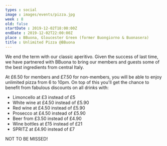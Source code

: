 ```yaml
---
types : social
image : images/events/pizza.jpg
week : 8
old: false
startDate : 2019-12-02T18:00:00Z
endDate : 2019-12-02T22:00:00Z
place : BBuona, Gloucester Green (former Buongiorno & Buonasera)
title : Unlimited Pizza @BBuona
---
```


We end the term with our classic aperitivo. Given the success of last time, we have partnered with BBuona to bring our members and guests some of the best ingredients from central Italy.

At £6.50 for members and £7.50 for non-members, you will be able to enjoy unlimited pizza from 6 to 10pm. On top of this you'll get the chance to benefit from fabulous discounts on all drinks with:

- Limoncello at £3 instead of £5
- White wine at £4.50 instead of £5.90
- Red wine at £4.50 instead of £5.90
- Prosecco at £4.50 instead of £5.90
- Beer from £3.50 instead of £4.90
- Wine bottles at £15 instead of £21
- SPRITZ at £4.90 instead of £7


NOT TO BE MISSED!

